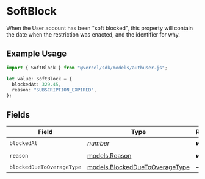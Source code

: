 # SoftBlock

When the User account has been "soft blocked", this property will contain the date when the restriction was enacted, and the identifier for why.

## Example Usage

```typescript
import { SoftBlock } from "@vercel/sdk/models/authuser.js";

let value: SoftBlock = {
  blockedAt: 329.45,
  reason: "SUBSCRIPTION_EXPIRED",
};
```

## Fields

| Field                                                                  | Type                                                                   | Required                                                               | Description                                                            |
| ---------------------------------------------------------------------- | ---------------------------------------------------------------------- | ---------------------------------------------------------------------- | ---------------------------------------------------------------------- |
| `blockedAt`                                                            | *number*                                                               | :heavy_check_mark:                                                     | N/A                                                                    |
| `reason`                                                               | [models.Reason](../models/reason.md)                                   | :heavy_check_mark:                                                     | N/A                                                                    |
| `blockedDueToOverageType`                                              | [models.BlockedDueToOverageType](../models/blockedduetooveragetype.md) | :heavy_minus_sign:                                                     | N/A                                                                    |